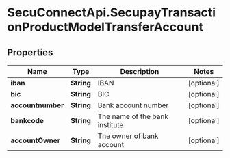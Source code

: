 # SecuConnectApi.SecupayTransactionProductModelTransferAccount

## Properties
Name | Type | Description | Notes
------------ | ------------- | ------------- | -------------
**iban** | **String** | IBAN | [optional] 
**bic** | **String** | BIC | [optional] 
**accountnumber** | **String** | Bank account number | [optional] 
**bankcode** | **String** | The name of the bank institute | [optional] 
**accountOwner** | **String** | The owner of bank account | [optional] 



